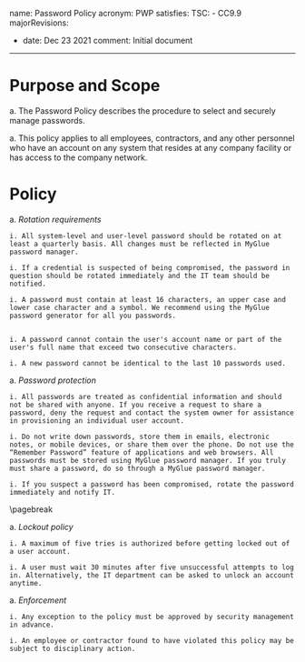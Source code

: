 name: Password Policy
acronym: PWP
satisfies:
  TSC:
    - CC9.9
majorRevisions:
  - date: Dec 23 2021
    comment: Initial document
---

# Purpose and Scope 

a. The Password Policy describes the procedure to select and securely manage passwords. 

a. This policy applies to all employees, contractors, and any other personnel who have an account on any system that resides at any company facility or has access to the company network.

# Policy

a. *Rotation requirements* 

    i. All system-level and user-level password should be rotated on at least a quarterly basis. All changes must be reflected in MyGlue password manager. 

    i. If a credential is suspected of being compromised, the password in question should be rotated immediately and the IT team should be notified.

    i. A password must contain at least 16 characters, an upper case and lower case character and a symbol. We recommend using the MyGlue password generator for all you passwords.


    i. A password cannot contain the user's account name or part of the user's full name that exceed two consecutive characters.

    i. A new password cannot be identical to the last 10 passwords used.

a. *Password protection*

    i. All passwords are treated as confidential information and should not be shared with anyone. If you receive a request to share a password, deny the request and contact the system owner for assistance in provisioning an individual user account. 

    i. Do not write down passwords, store them in emails, electronic notes, or mobile devices, or share them over the phone. Do not use the “Remember Password” feature of applications and web browsers. All passwords must be stored using MyGlue password manager. If you truly must share a password, do so through a MyGlue password manager. 

    i. If you suspect a password has been compromised, rotate the password immediately and notify IT.

\pagebreak

a. *Lockout policy*

    i. A maximum of five tries is authorized before getting locked out of a user account.

    i. A user must wait 30 minutes after five unsuccessful attempts to log in. Alternatively, the IT department can be asked to unlock an account anytime. 

a. *Enforcement*

    i. Any exception to the policy must be approved by security management in advance.

    i. An employee or contractor found to have violated this policy may be subject to disciplinary action.


